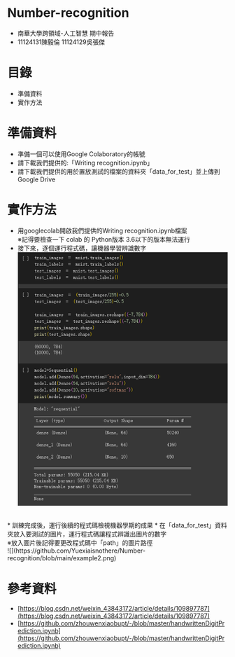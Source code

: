 # Number-recognition
* 南華大學跨領域-人工智慧 期中報告<br>
* 11124131陳毅倫  11124129吳張傑<br>
# 目錄
* 準備資料<br>
* 實作方法<br>
# 準備資料
* 準備一個可以使用Google Colaboratory的帳號
* 請下載我們提供的:「Writing recognition.ipynb」
* 請下載我們提供的用於置放測試的檔案的資料夾「data_for_test」並上傳到Google Drive
# 實作方法
* 用googlecolab開啟我們提供的Writing recognition.ipynb檔案<br>
※記得要檢查一下 colab 的 Python版本 3.6以下的版本無法運行<br>
* 接下來，逐個運行程式碼，讓機器學習辨識數字<br>
![](https://github.com/Yuexiaisnothere/Number-recognition/blob/main/example1.png)
<br>
* 訓練完成後，運行後續的程式碼檢視機器學期的成果
* 在「data_for_test」資料夾放入要測試的圖片，運行程式碼讓程式辨識出圖片的數字<br>
※放入圖片後記得要更改程式碼中「path」的圖片路徑<br>
![](https://github.com/Yuexiaisnothere/Number-recognition/blob/main/example2.png)<br>

# 參考資料
*  [https://blog.csdn.net/weixin_43843172/article/details/109897787](https://blog.csdn.net/weixin_43843172/article/details/109897787)
*  [https://github.com/zhouwenxiaobupt/-/blob/master/handwrittenDigitPrediction.ipynb](https://github.com/zhouwenxiaobupt/-/blob/master/handwrittenDigitPrediction.ipynb)
